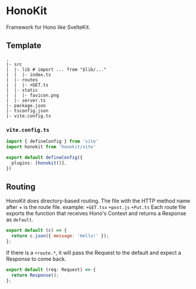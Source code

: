 # HonoKit
Framework for Hono like SvelteKit.

## Template
```
.
|- src
|  |- lib # import ... from "$lib/..."
|  |  |- index.ts
|  |- routes
|  |  |- +GET.ts
|  |- static
|  |  |- favicon.png
|  |- server.ts
|- package.json
|- tsconfig.json
|- vite.config.ts
```

### `vite.config.ts`
```ts
import { defineConfig } from 'vite'
import honokit from 'honokit/vite'

export default defineConfig({
  plugins: [honokit()],
})
```

## Routing
HonoKit does directory-based routing.
The file with the HTTP method name after + is the route file.
example: `+GET.tsx` `+post.js` `+Put.ts`
Each route file exports the function that receives Hono's Context and returns a Response as `default`.
```js
export default (c) => {
  return c.json({ message: 'Hello!' });
};
```

If there is a `+route.*`, it will pass the Request to the default and expect a Response to come back.
```ts
export default (req: Request) => {
  return Response();
};
